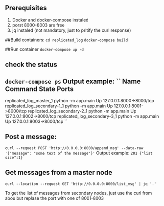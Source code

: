 ## Prerequisites
1) Docker and docker-compose instaled
2) porst 8000-8003 are free
3) jq instaled (not mandatory, just to pritify the curl response)

##Build containers:
``cd replicated_log``
``docker-compose build``

##Run container
``docker-compose up -d``

## check the status
``docker-compose ps``
Output example:
``
            Name                    Command         State            Ports          
------------------------------------------------------------------------------------
replicated_log_master_1        python -m app.main   Up      127.0.0.1:8000->8000/tcp
replicated_log_secondary-1_1   python -m app.main   Up      127.0.0.1:8001->8000/tcp
replicated_log_secondary-2_1   python -m app.main   Up      127.0.0.1:8002->8000/tcp
replicated_log_secondary-3_1   python -m app.main   Up      127.0.0.1:8003->8000/tcp
``

## Post a message:
``curl --request POST 'http://0.0.0.0:8000/append_msg' --data-raw '{"message": "some text of the message"}'``
Output example:
``201 {"list size":1}``

## Get messages from a master node
``curl --location --request GET 'http://0.0.0.0:8000/list_msg' | jq '.'``

To get the list of messages from secondary nodes, just use the curl from abou but replase the port with one of 8001-8003